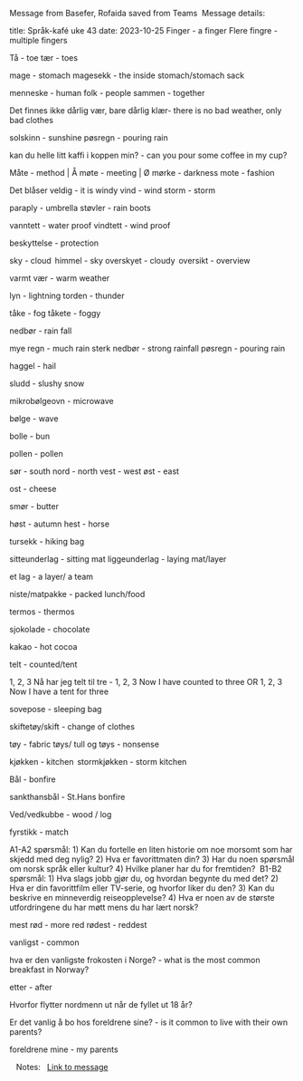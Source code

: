 Message from Basefer, Rofaida saved from Teams  Message details:  

title: Språk-kafé uke 43 date: 2023-10-25 Finger - a finger Flere fingre - multiple fingers  

Tå - toe tær - toes 

mage - stomach magesekk - the inside stomach/stomach sack 

menneske - human folk - people sammen - together 

Det finnes ikke dårlig vær, bare dårlig klær- there is no bad weather, only bad clothes 

solskinn - sunshine pøsregn - pouring rain 

kan du helle litt kaffi i koppen min? - can you pour some coffee in my cup? 

Måte - method | Å møte - meeting | Ø mørke - darkness mote - fashion 

Det blåser veldig - it is windy vind - wind storm - storm 

paraply - umbrella støvler - rain boots 

vanntett - water proof vindtett - wind proof 

beskyttelse - protection 

sky - cloud  himmel - sky overskyet - cloudy  oversikt - overview 

varmt vær - warm weather 

lyn - lightning torden - thunder 

tåke - fog tåkete - foggy 

nedbør - rain fall 

mye regn - much rain sterk nedbør - strong rainfall pøsregn - pouring rain 

haggel - hail 

sludd - slushy snow 

mikrobølgeovn - microwave 

bølge - wave 

bolle - bun 

pollen - pollen 

sør - south nord - north vest - west øst - east 

ost - cheese 

smør - butter 

høst - autumn hest - horse 

tursekk - hiking bag 

sitteunderlag - sitting mat liggeunderlag - laying mat/layer 

et lag - a layer/ a team 

niste/matpakke - packed lunch/food 

termos - thermos 

sjokolade - chocolate 

kakao - hot cocoa 

telt - counted/tent 

1, 2, 3 Nå har jeg telt til tre - 1, 2, 3 Now I have counted to three OR 1, 2, 3 Now I have a tent for three 

sovepose - sleeping bag 

skiftetøy/skift - change of clothes 

tøy - fabric tøys/ tull og tøys - nonsense 

kjøkken - kitchen  stormkjøkken - storm kitchen 

Bål - bonfire 

sankthansbål - St.Hans bonfire 

Ved/vedkubbe - wood / log 

fyrstikk - match 

A1-A2 spørsmål: 1) Kan du fortelle en liten historie om noe morsomt som har skjedd med deg nylig? 2) Hva er favorittmaten din? 3) Har du noen spørsmål om norsk språk eller kultur? 4) Hvilke planer har du for fremtiden?  B1-B2 spørsmål: 1) Hva slags jobb gjør du, og hvordan begynte du med det? 2) Hva er din favorittfilm eller TV-serie, og hvorfor liker du den? 3) Kan du beskrive en minneverdig reiseopplevelse? 4) Hva er noen av de største utfordringene du har møtt mens du har lært norsk? 

mest rød - more red rødest - reddest 

vanligst - common 

hva er den vanligste frokosten i Norge? - what is the most common breakfast in Norway? 

etter - after 

Hvorfor flytter nordmenn ut når de fyllet ut 18 år? 

Er det vanlig å bo hos foreldrene sine? - is it common to live with their own parents? 

foreldrene mine - my parents 

   Notes:   [Link to message](https://teams.microsoft.com/l/message/19:fa8ebdbda13741c3946cbe52b0e3a5a7@thread.skype/1698252017934)